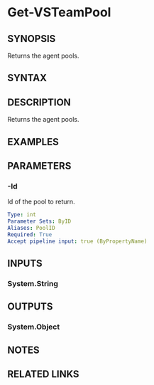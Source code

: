 


# Get-VSTeamPool

## SYNOPSIS

Returns the agent pools.

## SYNTAX

## DESCRIPTION

Returns the agent pools.

## EXAMPLES

## PARAMETERS

### -Id

Id of the pool to return.

```yaml
Type: int
Parameter Sets: ByID
Aliases: PoolID
Required: True
Accept pipeline input: true (ByPropertyName)
```

## INPUTS

### System.String

## OUTPUTS

### System.Object

## NOTES

## RELATED LINKS
